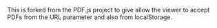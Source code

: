 This is forked from the PDF.js project to give allow the viewer to accept PDFs from the URL parameter and also from localStorage.
